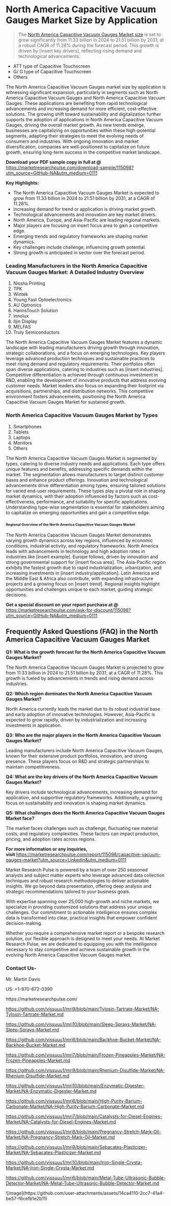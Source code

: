 <h1>North America Capacitive Vacuum Gauges Market&nbsp;Size by Application</h1><blockquote><p>The <a href="https://marketresearchpulse.com/download-sample/115098?utm_source=GitHub-NA&amp;utm_medium=0111">North America Capacitive Vacuum Gauges Market size</a> is set to grow significantly from 11.33 billion in 2024 to 21.51 billion by 2031, at a robust CAGR of 11.28% during the forecast period. This growth is driven by [insert key drivers], reflecting rising demand and technological advancements.</p></blockquote><ul><li>ATT type of Capacitive Touchscreen<li> G/ G type of Capacitive Touchscreen<li> Others</li></ul><p>The North America Capacitive Vacuum Gauges market size by application is witnessing significant expansion, particularly in segments such as North America Capacitive Vacuum Gauges and North America Capacitive Vacuum Gauges. These applications are benefiting from rapid technological advancements and increasing demand for more efficient, cost-effective solutions. The growing shift toward sustainability and digitalization further supports the adoption of applications in North America Capacitive Vacuum Gauges, driving the overall market growth. As new trends emerge, businesses are capitalizing on opportunities within these high-potential segments, adapting their strategies to meet the evolving needs of consumers and industries. With ongoing innovation and market diversification, companies are well-positioned to capitalize on future growth, ensuring long-term success in the competitive market landscape.</p><p><strong>Download your PDF sample copy in full at @ </strong><a href="https://marketresearchpulse.com/download-sample/115098?utm_source=GitHub-NA&amp;utm_medium=0111">https://marketresearchpulse.com/download-sample/115098?utm_source=GitHub-NA&amp;utm_medium=0111</a></p><p><strong>Key Highlights: </strong></p><ul><li>The North America Capacitive Vacuum Gauges Market is expected to grow from 11.33 billion in 2024 to 21.51 billion by 2031, at a CAGR of 11.28%.</li><li>Increasing demand for trend or application is driving market growth.</li><li>Technological advancements and innovation are key market drivers.</li><li>North America, Europe, and Asia-Pacific are leading regional markets.</li><li>Major players are focusing on insert focus area to gain a competitive edge.</li><li>Emerging trends and regulatory frameworks are shaping market dynamics.</li><li>Key challenges include challenge, influencing growth potential.</li><li>Strong growth is anticipated in sector over the forecast period.</li></ul><h3>Leading Manufacturers in the North America Capacitive Vacuum Gauges Market: A Detailed Industry Overview</h3><ol><li>Nissha Printing</li><li>TPK</li><li>Wintek</li><li>Young Fast Optoelectronics</li><li>AU Optronics</li><li>HannsTouch Solution</li><li>Innolux</li><li>Iljin Display</li><li>MELFAS</li><li>Truly Semiconductors</li></ol><div class="flex max-w-full flex-col flex-grow"><div class="min-h-8 text-message flex w-full flex-col items-end gap-2 whitespace-normal break-words [.text-message+&amp;]:mt-5" dir="auto" data-message-author-role="assistant" data-message-id="fd8432e4-4910-450d-b182-61b7bfb0a01f" data-message-model-slug="gpt-4o"><div class="flex w-full flex-col gap-1 empty:hidden first:pt-[3px]"><div class="markdown prose w-full break-words dark:prose-invert light"><p>The North America Capacitive Vacuum Gauges Market features a dynamic landscape with leading manufacturers driving growth through innovation, strategic collaborations, and a focus on emerging technologies. Key players leverage advanced production techniques and sustainable practices to meet rising demand and regulatory requirements. Their portfolios often span diverse applications, catering to industries such as [insert industries]. Competitive differentiation is achieved through continuous investment in R&amp;D, enabling the development of innovative products that address evolving customer needs. Market leaders also focus on expanding their footprint via acquisitions, partnerships, and distribution networks. This competitive environment fosters advancements, positioning the North America Capacitive Vacuum Gauges Market for sustained growth.</p></div></div></div></div><h3>North America Capacitive Vacuum Gauges Market by Types</h3><ol><li>Smartphones<li> Tablets<li> Laptops<li> Monitors<li> Others</li></ol><div class="flex max-w-full flex-col flex-grow"><div class="min-h-8 text-message flex w-full flex-col items-end gap-2 whitespace-normal break-words [.text-message+&amp;]:mt-5" dir="auto" data-message-author-role="assistant" data-message-id="084470be-0bb7-4664-bddf-5156b4f41249" data-message-model-slug="gpt-4o-mini"><div class="flex w-full flex-col gap-1 empty:hidden first:pt-[3px]"><div class="markdown prose w-full break-words dark:prose-invert light"><p>The North America Capacitive Vacuum Gauges Market is segmented by types, catering to diverse industry needs and applications. Each type offers unique features and benefits, addressing specific demands within the market. The segmentation allows manufacturers to target distinct customer bases and enhance product offerings. Innovation and technological advancements drive differentiation among types, ensuring tailored solutions for varied end-user requirements. These types play a pivotal role in shaping market dynamics, with their adoption influenced by factors such as cost-effectiveness, performance, and suitability for specific applications. Understanding type-wise segmentation is essential for stakeholders aiming to capitalize on emerging opportunities and gain a competitive edge.</p></div></div></div></div><h3><span style="font-size: 11px;">Regional Overview of the North America Capacitive Vacuum Gauges Market</span></h3><div class="flex max-w-full flex-col flex-grow"><div class="min-h-8 text-message flex w-full flex-col items-end gap-2 whitespace-normal break-words [.text-message+&amp;]:mt-5" dir="auto" data-message-author-role="assistant" data-message-id="e9038762-ce64-4e30-91c9-9bd413514231" data-message-model-slug="gpt-4o-mini"><div class="flex w-full flex-col gap-1 empty:hidden first:pt-[3px]"><div class="markdown prose w-full break-words dark:prose-invert light"><p>The North America Capacitive Vacuum Gauges Market demonstrates varying growth dynamics across key regions, influenced by economic conditions, industrial activity, and regulatory frameworks. North America leads with advancements in technology and high adoption rates in industries like [insert example]. Europe follows, driven by innovation and strong governmental support for [insert focus area]. The Asia-Pacific region exhibits the fastest growth due to rapid industrialization, urbanization, and increasing investments in [insert industry/application]. Latin America and the Middle East &amp; Africa also contribute, with expanding infrastructure projects and a growing focus on [insert trend]. Regional insights highlight opportunities and challenges unique to each market, guiding strategic decisions.</p></div></div></div></div><p><strong>Get a special discount on your report purchase at @ </strong><a href="https://marketresearchpulse.com/ask-for-discount/115098?utm_source=GitHub-NA&amp;utm_medium=0111">https://marketresearchpulse.com/ask-for-discount/115098?utm_source=GitHub-NA&amp;utm_medium=0111</a></p><h2>Frequently Asked Questions (FAQ) in the North America Capacitive Vacuum Gauges Market</h2><p><strong>Q1: What is the growth forecast for the North America Capacitive Vacuum Gauges Market?</strong></p><p>The North America Capacitive Vacuum Gauges Market is projected to grow from 11.33 billion in 2024 to 21.51 billion by 2031, at a CAGR of 11.28%. This growth is fueled by advancements in trends and rising demand across industries.</p><p><strong>Q2: Which region dominates the North America Capacitive Vacuum Gauges Market?</strong></p><p>North America currently leads the market due to its robust industrial base and early adoption of innovative technologies. However, Asia-Pacific is expected to grow rapidly, driven by industrialization and increasing investments in application.</p><p><strong>Q3: Who are the major players in the North America Capacitive Vacuum Gauges Market?</strong></p><p>Leading manufacturers include North America Capacitive Vacuum Gauges, known for their extensive product portfolios, innovation, and strong presence. These players focus on R&amp;D and strategic partnerships to maintain competitiveness.</p><p><strong>Q4: What are the key drivers of the North America Capacitive Vacuum Gauges Market?</strong></p><p>Key drivers include technological advancements, increasing demand for application, and supportive regulatory frameworks. Additionally, a growing focus on sustainability and innovation is shaping market dynamics.</p><p><strong>Q5: What challenges does the North America Capacitive Vacuum Gauges Market face?</strong></p><p>The market faces challenges such as challenge, fluctuating raw material costs, and regulatory complexities. These factors can impact production, pricing, and adoption rates across regions.</p><p><strong>For more information or any inquiries, visit&nbsp;</strong><a href="https://marketresearchpulse.com/report/115098/capacitive-vacuum-gauges-market?utm_source=Linkedin&utm_medium=0111">https://marketresearchpulse.com/report/115098/capacitive-vacuum-gauges-market?utm_source=Linkedin&utm_medium=0111</a></p><p>Market Research Pulse is powered by a team of over 250 seasoned analysts and subject matter experts who leverage advanced data collection techniques and robust research methodologies to deliver actionable insights. We go beyond data presentation, offering deep analysis and strategic recommendations tailored to your business goals.</p><p>With expertise spanning over 25,000 high-growth and niche markets, we specialize in providing customized solutions that address your unique challenges. Our commitment to actionable intelligence ensures complex data is transformed into clear, practical insights that empower confident decision-making.</p><p>Whether you require a comprehensive market report or a bespoke research solution, our flexible approach is designed to meet your needs. At Market Research Pulse, we are dedicated to equipping you with the intelligence necessary to stay competitive and achieve sustainable growth in the evolving North America Capacitive Vacuum Gauges market.</p><h3><strong>Contact Us-</strong></h3><p>Mr. Martin Davis</p><p>US: +1-970-672-0390</p><p>https://marketresearchpulse.com/</p><p><a href="https://github.com/vissuuu1/mri9/blob/main/Tylosin-Tartrate-Market/NA-Tylosin-Tartrate-Market.md">https://github.com/vissuuu1/mri9/blob/main/Tylosin-Tartrate-Market/NA-Tylosin-Tartrate-Market.md</a></p><p><a href="https://github.com/vissuuu1/mri10/blob/main/Sleep-Sprays-Market/NA-Sleep-Sprays-Market.md">https://github.com/vissuuu1/mri10/blob/main/Sleep-Sprays-Market/NA-Sleep-Sprays-Market.md</a></p><p><a href="https://github.com/vissuuu1/mri6/blob/main/Backhoe-Bucket-Market/NA-Backhoe-Bucket-Market.md">https://github.com/vissuuu1/mri6/blob/main/Backhoe-Bucket-Market/NA-Backhoe-Bucket-Market.md</a></p><p><a href="https://github.com/vissuuu1/mri7/blob/main/Frozen-Pineapples-Market/NA-Frozen-Pineapples-Market.md">https://github.com/vissuuu1/mri7/blob/main/Frozen-Pineapples-Market/NA-Frozen-Pineapples-Market.md</a></p><p><a href="https://github.com/vissuuu1/mri9/blob/main/Rhenium-Disulfide-Market/NA-Rhenium-Disulfide-Market.md">https://github.com/vissuuu1/mri9/blob/main/Rhenium-Disulfide-Market/NA-Rhenium-Disulfide-Market.md</a></p><p><a href="https://github.com/vissuuu1/mri10/blob/main/Enzymatic-Digester-Market/NA-Enzymatic-Digester-Market.md">https://github.com/vissuuu1/mri10/blob/main/Enzymatic-Digester-Market/NA-Enzymatic-Digester-Market.md</a></p><p><a href="https://github.com/vissuuu1/mri6/blob/main/High-Purity-Barium-Carbonate-Market/NA-High-Purity-Barium-Carbonate-Market.md">https://github.com/vissuuu1/mri6/blob/main/High-Purity-Barium-Carbonate-Market/NA-High-Purity-Barium-Carbonate-Market.md</a></p><p><a href="https://github.com/vissuuu1/mri7/blob/main/Catalysts-for-Diesel-Engines-Market/NA-Catalysts-for-Diesel-Engines-Market.md">https://github.com/vissuuu1/mri7/blob/main/Catalysts-for-Diesel-Engines-Market/NA-Catalysts-for-Diesel-Engines-Market.md</a></p><p><a href="https://github.com/vissuuu1/mri8/blob/main/Pregnancy-Stretch-Mark-Oil-Market/NA-Pregnancy-Stretch-Mark-Oil-Market.md">https://github.com/vissuuu1/mri8/blob/main/Pregnancy-Stretch-Mark-Oil-Market/NA-Pregnancy-Stretch-Mark-Oil-Market.md</a></p><p><a href="https://github.com/vissuuu1/mri9/blob/main/Sebacates-Plasticizer-Market/NA-Sebacates-Plasticizer-Market.md">https://github.com/vissuuu1/mri9/blob/main/Sebacates-Plasticizer-Market/NA-Sebacates-Plasticizer-Market.md</a></p><p><a href="https://github.com/vissuuu1/mri10/blob/main/Iron-Single-Crysta-Market/NA-Iron-Single-Crysta-Market.md">https://github.com/vissuuu1/mri10/blob/main/Iron-Single-Crysta-Market/NA-Iron-Single-Crysta-Market.md</a></p><p><a href="https://github.com/vissuuu1/mri6/blob/main/Metal-Tube-Ultrasonic-Bubble-Detector-Market/NA-Metal-Tube-Ultrasonic-Bubble-Detector-Market.md">https://github.com/vissuuu1/mri6/blob/main/Metal-Tube-Ultrasonic-Bubble-Detector-Market/NA-Metal-Tube-Ultrasonic-Bubble-Detector-Market.md</a></p>
![image](https://github.com/user-attachments/assets/14ca4110-2cc7-41a4-be57-f6cefb1e2b11)
